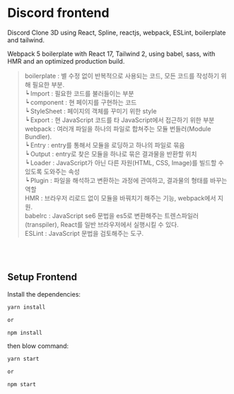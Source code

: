 # Discord frontend
Discord Clone 3D using React, Spline, reactjs, webpack, ESLint, boilerplate and tailwind.

Webpack 5 boilerplate with React 17, Tailwind 2, using babel, sass, with HMR and an optimized production build.

>boilerplate : 별 수정 없이 반복적으로 사용되는 코드, 모든 코드를 작성하기 위해 필요한 부분.<br/>
 ┕ Import : 필요한 코드를 불러들이는 부분<br/>
 ┕ component : 현 페이지를 구현하는 코드<br/>
 ┕ StyleSheet : 페이지의 객체를 꾸미기 위한 style<br/>
 ┕ Export : 현 JavaScript 코드를 타 JavaScript에서 접근하기 위한 부분<br/>
webpack : 여러개 파일을 하나의 파일로 합쳐주는 모듈 번들러(Module Bundler).<br/>
 ┕ Entry : entry를 통해서 모듈을 로딩하고 하나의 파일로 묶음<br/>
 ┕ Output : entry로 찾은 모듈을 하나로 묶은 결과물을 반환할 위치<br/>
 ┕ Loader : JavaScript가 아닌 다른 자원(HTML, CSS, Image)를 빌드할 수 있도록 도와주는 속성<br/>
 ┕ Plugin : 파일을 해석하고 변환하는 과정에 관여하고, 결과물의 형태를 바꾸는 역할<br/>
HMR : 브라우저 리로드 없이 모듈을 바꿔치기 해주는 기능, webpack에서 지원.<br/>
babelrc : JavaScript se6 문법을 es5로 변환해주는 트렌스파일러(transpiler), React를 일반 브라우저에서 실행시킬 수 있다.<br/>
ESLint : JavaScript 문법을 검토해주는 도구.

<br/>
<br/>

## Setup Frontend

Install the dependencies:

```bash
yarn install

or

npm install
```

then blow command:
```bash
yarn start

or

npm start
```
